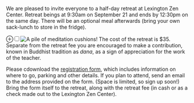 We are pleased to invite everyone to a half-day retreat at Lexington Zen Center.  Retreat beings at 9:30am on September 21 and ends by 12:30pm on the same day.  <!-- more -->There will be an optional meal afterwards (bring your own sack-lunch to store in the fridge).

<label for="mn-bell" class="margin-toggle">&#8853;</label><input type="checkbox" id="mn-bell" class="margin-toggle"/><span class="marginnote"><img src="/images/cushions.jpeg" alt="A pile of meditation cushions!" /></span>
The cost of the retreat is $35.  Separate from the retreat fee you are encouraged to make a contribution, known in Buddhist tradition as *dana*, as a sign of appreciation for the work of the teacher.

Please cdownload the <a href="/documents/LZC_September_2019.pdf" target = "_blank">registration form</a>, which includes information on where to go, parking and other details.  If you plan to attend, send an email to the address provided on the form.  (Space is limited, so sign up soon!)  Bring the form itself to the retreat, along with the retreat fee (in cash or as a check made out to the Lexington Zen Center).